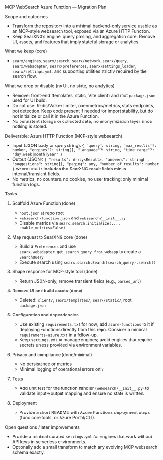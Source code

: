 MCP WebSearch Azure Function — Migration Plan

Scope and outcomes
- Transform the repository into a minimal backend-only service usable as an MCP-style websearch tool, exposed via an Azure HTTP Function.
- Keep SearXNG’s engine, query parsing, and aggregation core. Remove UI, assets, and features that imply stateful storage or analytics.

What we keep (core)
- `searx/engines`, `searx/search`, `searx/network`, `searx/query`, `searx/webadapter`, `searx/preferences`, `searx/settings_loader`, `searx/settings.yml`, and supporting utilities strictly required by the search flow.

What we drop or disable (no UI, no state, no analytics)
- Remove: front-end (templates, static, Vite client) and root `package.json` used for UI build.
- Do not use: Redis/Valkey limiter, openmetrics/metrics, stats endpoints, bot detection. Keep code present if needed for import stability, but do not initialize or call it in the Azure Function.
- No persistent storage or collected data; no anonymization layer since nothing is stored.

Deliverable: Azure HTTP Function (MCP-style websearch)
- Input (JSON body or querystring): `{ "query": string, "max_results"?: number, "engines"?: string[], "language"?: string, "time_range"?: "day|week|month|year" }`
- Output (JSON): `{ "results": Array<Result>, "answers": string[], "suggestions": string[], "paging": any, "number_of_results": number }` where `Result` includes the SearXNG result fields minus internal/transient fields.
- No metrics, no counters, no cookies, no user tracking; only minimal function logs.

Tasks
1) Scaffold Azure Function (done)
   - `host.json` at repo root
   - `websearch/function.json` and `websearch/__init__.py`
   - Disable metrics via `searx.search.initialize(..., enable_metrics=False)`

2) Map request to SearXNG core (done)
   - Build a `Preferences` and use `searx.webadapter.get_search_query_from_webapp` to create a `SearchQuery`
   - Execute search using `searx.search.Search(search_query).search()`

3) Shape response for MCP-style tool (done)
   - Return JSON-only, remove transient fields (e.g., `parsed_url`)

4) Remove UI and build assets (done)
   - Deleted: `client/`, `searx/templates/`, `searx/static/`, root `package.json`

5) Configuration and dependencies
   - Use existing `requirements.txt` for now; add `azure-functions` to it if deploying Functions directly from this repo. Consider a minimal `requirements-azure.txt` in a follow-up.
   - Keep `settings.yml` to manage engines; avoid engines that require secrets unless provided via environment variables.

6) Privacy and compliance (done/minimal)
   - No persistence or metrics
   - Minimal logging of operational errors only

7) Tests
   - Add unit test for the function handler (`websearch/__init__.py`) to validate input→output mapping and ensure no state is written.

8) Deployment
   - Provide a short README with Azure Functions deployment steps (func core tools, or Azure Portal/CLI).

Open questions / later improvements
- Provide a minimal curated `settings.yml` for engines that work without API keys in serverless environments.
- Optionally add a small transform to match any evolving MCP websearch schema exactly.


